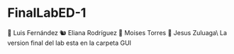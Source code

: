 # FinalLabED-1
:snail: Luis Fernández
:chipmunk: Eliana Rodríguez
:gorilla: Moises Torres
:penguin: Jesus Zuluaga\\
La version final del lab esta en la carpeta GUI
